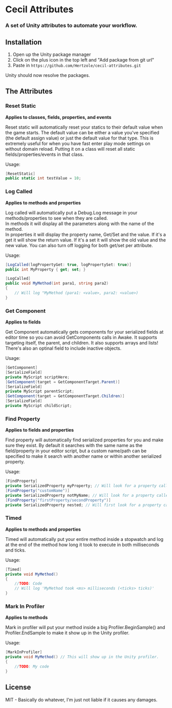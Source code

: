 # Cecil Attributes
### A set of Unity attributes to automate your workflow.

## Installation
1. Open up the Unity package manager
2. Click on the plus icon in the top left and "Add package from git url"
3. Paste in `https://github.com/Hertzole/cecil-attributes.git`

Unity should now resolve the packages.

## The Attributes

### Reset Static
**Applies to classes, fields, properties, and events**

Reset static will automatically reset your statics to their default value when the game starts. The default value can be either a value you've specified (the default assign value) or just the default value for that type. This is extremely useful for when you have fast enter play mode settings on without domain reload. Putting it on a class will reset all static fields/properties/events in that class.

Usage:  
```cs
[ResetStatic]
public static int testValue = 10;
```

### Log Called
**Applies to methods and properties**

Log called will automatically put a Debug.Log message in your methods/properties to see when they are called.  
In methods it will display all the parameters along with the name of the method.  
In properties it will display the property name, Get/Set and the value. If it's a get it will show the return value. If it's a set it will show the old value and the new value. You can also turn off logging for both get/set per attribute.

Usage:
```cs
[LogCalled(logPropertyGet: true, logPropertySet: true)]
public int MyProperty { get; set; }

[LogCalled]
public void MyMethod(int para1, string para2)
{
	// Will log "MyMethod (para1: <value>, para2: <value>)
}
```

### Get Component
**Applies to fields**

Get Component automatically gets components for your serialized fields at editor time so you can avoid GetComponents calls in Awake. It supports targeting itself, the parent, and children. It also supports arrays and lists! There's also an optinal field to include inactive objects.

Usage:  
```cs
[GetComponent]
[SerializeField]
private MyScript scriptHere;
[GetComponent(target = GetComponentTarget.Parent)]
[SerializeField]
private MyScript parentScript;
[GetComponent(target = GetComponentTarget.Children)]
[SerializeField]
private MyScript childScript;
```

### Find Property
**Applies to fields and properties**

Find property will automatically find serialized properties for you and make sure they exist. By default it searches with the same name as the field/property in your editor script, but a custom name/path can be specified to make it search with another name or within another serialized property.

Usage:  
```cs
[FindProperty]
private SerializedProperty myProperty; // Will look for a property called 'myProperty'.
[FindProperty("customName")]
private SerializedProperty notMyName; // Will look for a property called 'customName'.
[FindProperty("firstProperty/secondProperty")]
private SerializedProperty nested; // Will first look for a property called 'firstProperty' and then 'secondProperty' on the first property.
```

### Timed
**Applies to methods and properties**

Timed will automatically put your entire method inside a stopwatch and log at the end of the method how long it took to execute in both milliseconds and ticks.

Usage:  
```cs
[Timed]
private void MyMethod()
{
	//TODO: Code
	// Will log 'MyMethod took <ms> milliseconds (<ticks> ticks)'
}
```

### Mark In Profiler  
**Applies to methods**

Mark in profiler will put your method inside a big Profiler.BeginSample(<method name>) and Profiler.EndSample to make it show up in the Unity profiler.

Usage:  
```cs
[MarkInProfiler]
private void MyMethod() // This will show up in the Unity profiler.
{
	//TODO: My code
}
```

## License
MIT - Basically do whatever, I'm just not liable if it causes any damages.
